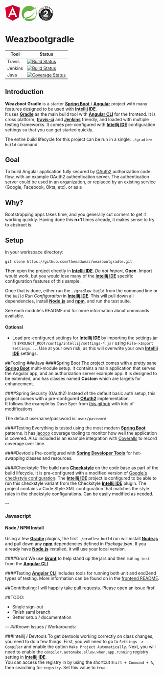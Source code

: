 ![Angular](./docs/images/angular-logo.png) ![Spring Boot](./docs/images/spring-logo.png) ![OAuth2](./docs/images/oauth2-logo.png)
# Weazbootgradle
Tool | Status
 --- | ---
| Travis  |  [![Build Status](https://travis-ci.org/themadweaz/weazbootgradle.svg?branch=master)](https://travis-ci.org/themadweaz/weazbootgradle) |
| Jenkins | [![Build Status](http://jenkins.weaz.net/buildStatus/icon?job=Weazboot/master)](http://jenkins.weaz.net/job/weazboot/) |
| Java | [![Coverage Status](https://coveralls.io/repos/github/themadweaz/weazbootgradle/badge.svg)](https://coveralls.io/github/themadweaz/weazbootgradle) |

## Introduction
**Weazboot Gradle** is a starter **[Spring Boot](http://projects.spring.io/spring-boot/)** / **[Angular](https://angular.io/)** project with many features 
designed to be used with **[Intellij IDE](https://www.jetbrains.com/idea/)**.  
It uses **[Gradle](https://gradle.org/)** as the main build tool with **[Angular CLI](https://cli.angular.io/)** for the frontend.  It is cross platform, 
**[travis-ci](https://travis-ci.org/)** and **[Jenkins](https://jenkins.io/)** friendly, and loaded with multiple testing frameworks.  It comes pre-configured with 
**[Intellij IDE](https://www.jetbrains.com/idea/)** configuration settings so that you can get started quickly.

The entire build lifecycle for this project can be run in a single: ``./gradlew build`` command.


## Goal
To build Angular application fully secured by [OAuth2](https://tools.ietf.org/html/rfc6749) authorization code flow, with an example OAuth2 authentication server.  The 
authentication server could be used in an organization, or replaced by an existing service (Google, Facebook, Okta, etc).
 or 
as a 
 
## Why?
Bootstrapping apps takes time, and you generally cut corners to get it working quickly.  Having done this **n+1** times already, it makes sense to try to abstract is.

## Setup

In your workspace directory:
```Shell
git clone https://github.com/themadweaz/weazbootgradle.git
```

Then open the project directly in **[Intellij IDE](https://www.jetbrains.com/idea/)**.  *Do not Import*, **Open**.
Import would work, but you would lose many of the **[Intellij IDE](https://www.jetbrains.com/idea/)** specific configuration features of this sample.
 
Once that is done, either run the `./gradlew build` from the command line or the `build` *Run Configuration* in  **[Intellij IDE](https://www.jetbrains.com/idea/)**.
This will pull down all dependencies, install **[Node.js](https://nodejs.org)** and **[npm](https://www.npmjs.com/)**, and run the test suite.

See each module's README.md for more information about commands available.

#### Optional
- Load pre-configured settings for **[Intellij IDE](https://www.jetbrains.com/idea/)** by importing the settings jar in `$PROJECT_ROOT/config/intellij/settings-*.jar`
using `File->Import Settings...`.  Use at your own risk, as this will overwrite your own **[Intellij IDE](https://www.jetbrains.com/idea/)** settings.

##Tooling
###Java
####Spring Boot
The project comes with a pretty sane **[Spring Boot](http://projects.spring.io/spring-boot/)** multi-module setup.  It contains a main application that serves the Angular app,
and an authorization server example app.  It is designed to be extended, and has classes named **Custom** which are targets for enhancement.

####Spring Security (OAuth2)
Instead of the default basic auth setup, this project comes with a pre-configured **[OAuth2](http://oauth.net/2/)** implementation.  
It follows the example by Dave Syer from [this github](https://github.com/spring-guides/tut-spring-boot-oauth2) with lots of modifications.

The default username/password is: `user/password`

####Testing
Everything is tested using the most modern **[Spring Boot](http://projects.spring.io/spring-boot/)** patterns.  It has [jacoco](http://www.eclemma.org/jacoco/) coverage tooling
to monitor how well the application is covered.  Also included is an example integration with [Coveralls](https://coveralls.io/) to record coverage over time.

####Devtools
Pre-configured with **[Spring Developer Tools](http://docs.spring.io/spring-boot/docs/current/reference/html/using-boot-devtools.html)** for hot-swapping classes and resources.

####Checkstyle
The build runs **[Checkstyle](http://checkstyle.sourceforge.net/)** on the code base as part of the build lifecycle.  It is pre-configured with a modified version
of [Google's checkstyle configuration](https://github.com/checkstyle/checkstyle/blob/master/src/main/resources/google_checks.xml).
The **[Intellij IDE](https://www.jetbrains.com/idea/)** project is configured to be able to run this checkstyle variant
from the Checkstyle **[Intellij IDE](https://www.jetbrains.com/idea/)** plugin.  The project contains a Code Style XML configuration that matches the style rules in the 
checkstyle configurations.  Can be easily modified as needed.

--
### Javascript
#### Node / NPM Install
Using a few **[Gradle](https://gradle.org/)** plugins, the first ``./gradlew build`` run will install **[Node.js](https://nodejs.org)** and pull down
any **[npm](https://www.npmjs.com/)** dependencies defined in _Package.json_.  If you already have **[Node.js](https://nodejs.org)** installed, it will use your local version.

####Grunt
We use **[Grunt](http://gruntjs.com/)** to help stand up the jars and then run  ``ng test`` from the **[Angular CLI](https://cli.angular.io/)**.  

####Testing
**[Angular CLI](https://cli.angular.io/)** includes tools for running both unit and end2end types of testing.  More information can be found on in the [frontend README](
./frontend/README.md).


##Contributing:
I will happily take pull requests.  Please open an issue first!

##TODO:
* Single sign-out
* Finish saml branch
* Better setup / documentation

--
##Known Issues / Workarounds:

###Intellij / Devtools
To get devtools working correctly on class changes, you need to do a few things.  First, you will need to go to `Settings -> Compiler` and enable the option `Make Project Automatically`.  Next, you will need to enable the `compiler.automake.allow.when.app.running` registry setting in **[Intellij IDE](https://www.jetbrains.com/idea/)**.  
You can access the registry in by using the shortcut `Shift + Command + A`, then searching for `registry`.  Set this value to `true`.
